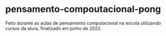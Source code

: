 # pensamento-compoutacional-pong
Feito durante as aulas de pensamento computacional na escola utilizando cursos da alura, finalizado em junho de 2022.
